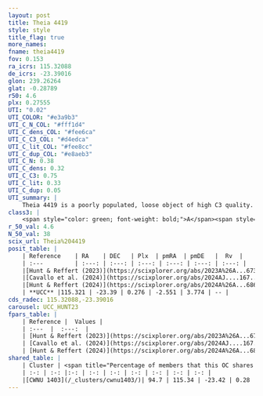 ```yaml
---
layout: post
title: Theia 4419
style: style
title_flag: true
more_names: 
fname: theia4419
fov: 0.153
ra_icrs: 115.32088
de_icrs: -23.39016
glon: 239.26264
glat: -0.28789
r50: 4.6
plx: 0.27555
UTI: "0.02"
UTI_COLOR: "#e3a9b3"
UTI_C_N_COL: "#fff1d4"
UTI_C_dens_COL: "#fee6ca"
UTI_C_C3_COL: "#d4edca"
UTI_C_lit_COL: "#fee8cc"
UTI_C_dup_COL: "#e8aeb3"
UTI_C_N: 0.38
UTI_C_dens: 0.32
UTI_C_C3: 0.75
UTI_C_lit: 0.33
UTI_C_dup: 0.05
UTI_summary: |
    Theia 4419 is a poorly populated, loose object of high C3 quality. It was recently reported in the literature.<br><br><span style="color: #99180f; font-weight: bold;">Warning: </span>This is very likely a duplicate object, which shares a large percentage of members with at least one previously reported entry.
class3: |
    <span style="color: green; font-weight: bold;">A</span><span style="color: #FFC300; font-weight: bold;">B</span>
r_50_val: 4.6
N_50_val: 38
scix_url: Theia%204419
posit_table: |
    | Reference    | RA    | DEC   | Plx  | pmRA  | pmDE   |  Rv  |
    | :---         | :---: | :---: | :---: | :---: | :---: | :---: |
    |[Hunt & Reffert (2023)](https://scixplorer.org/abs/2023A%26A...673A.114H) | 115.283 | -23.382 | 0.269 | -2.554 | 3.775 | -- |
    |[Cavallo et al. (2024)](https://scixplorer.org/abs/2024AJ....167...12C) | 115.319 | -23.425 | 0.269 | -- | -- | -- |
    |[Hunt & Reffert (2024)](https://scixplorer.org/abs/2024A%26A...686A..42H) | 115.283 | -23.382 | 0.269 | -2.554 | 3.775 | -- |
    | **UCC** |115.321 | -23.39 | 0.276 | -2.551 | 3.774 | -- | 
cds_radec: 115.32088,-23.39016
carousel: UCC_HUNT23
fpars_table: |
    | Reference |  Values |
    | :---  |  :---:  |
    | [Hunt & Reffert (2023)](https://scixplorer.org/abs/2023A%26A...673A.114H) | `AV50=0.948, diffAV50=0.893, MOD50=13.171, logAge50=8.199` |
    | [Cavallo et al. (2024)](https://scixplorer.org/abs/2024AJ....167...12C) | `AV50=0.77, dMod50=12.43, logAge50=8.66, [Fe/H]50=-0.04` |
    | [Hunt & Reffert (2024)](https://scixplorer.org/abs/2024A%26A...686A..42H) | `MassJ=351.497` |
shared_table: |
    | Cluster | <span title="Percentage of members that this OC shares with the ones listed">%</span>   | RA   | DEC   | Plx   | pmRA  | pmDE  | Rv | UTI |
    | :-: | :-: |:-: | :-: | :-: | :-: | :-: | :-: | :-: |
    |[CWNU 1403](/_clusters/cwnu1403/)| 94.7 | 115.34 | -23.42 | 0.28 | -2.55 | 3.77 | -- |0.3 |
---
```

